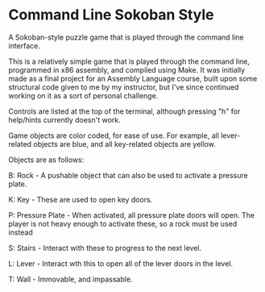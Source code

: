 # Command Line Sokoban Style
A Sokoban-style puzzle game that is played through the command line interface. 

This is a relatively simple game that is played through the command line, programmed in x86 assembly, and compiled using Make. It was initially made as a final project for an Assembly Language course, built upon some structural code given to me by my instructor, but I've since continued working on it as a sort of personal challenge. 


Controls are listed at the top of the terminal, although pressing "h" for help/hints currently doesn't work.

Game objects are color coded, for ease of use. For example, all lever-related objects are blue, and all key-related objects are yellow.


Objects are as follows:

B: Rock - A pushable object that can also be used to activate a pressure plate.

K: Key - These are used to open key doors.

P: Pressure Plate - When activated, all pressure plate doors will open. The player is not heavy enough to activate these, so a rock must be used instead

S: Stairs - Interact with these to progress to the next level. 

L: Lever - Interact wth this to open all of the lever doors in the level.

T: Wall - Immovable, and impassable.
